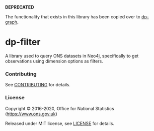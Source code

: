**DEPRECATED**

The functionality that exists in this library has been copied over to [dp-graph](https://github.com/ONSdigital/dp-graph#dp-graph).

dp-filter
================
A library used to query ONS datasets in Neo4j, specifically to get observations using dimension options as filters.

### Contributing

See [CONTRIBUTING](CONTRIBUTING.md) for details.

### License

Copyright © 2016-2020, Office for National Statistics (https://www.ons.gov.uk)

Released under MIT license, see [LICENSE](LICENSE.md) for details.
